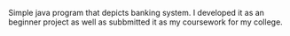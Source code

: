 Simple java program that depicts banking system. I developed it as an beginner project as well as subbmitted it as my coursework for my college.

